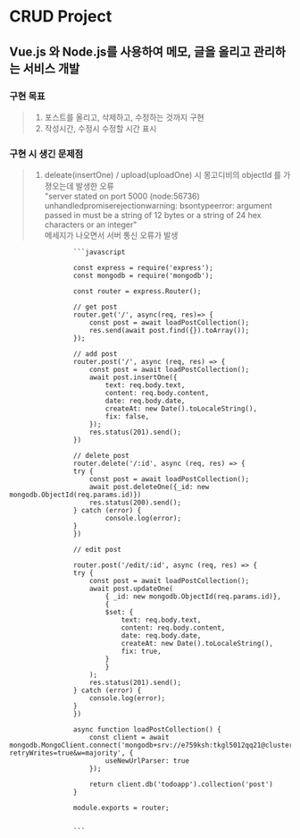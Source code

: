 # CRUD Project

## Vue.js 와 Node.js를 사용하여 메모, 글을 올리고 관리하는 서비스 개발

### 구현 목표

> 1. 포스트를 올리고, 삭제하고, 수정하는 것까지 구현
> 2. 작성시간, 수정시 수정할 시간 표시

### 구현 시 생긴 문제점
>
> 1. deleate(insertOne) / upload(uploadOne) 시 몽고디비의 objectId 를 가졍오는데 발생한 오류  
        "server stated on port 5000 (node:56736) unhandledpromiserejectionwarning: bsontypeerror: argument passed in must be a string of 12 bytes or a string of 24 hex characters or an integer"  
                메세지가 나오면서 서버 통신 오류가 발생  
                
                    ```javascript  
                    
                    const express = require('express');
                    const mongodb = require('mongodb');

                    const router = express.Router();

                    // get post
                    router.get('/', async(req, res)=> {
                        const post = await loadPostCollection();
                        res.send(await post.find({}).toArray());
                    });

                    // add post
                    router.post('/', async (req, res) => {
                        const post = await loadPostCollection();
                        await post.insertOne({
                            text: req.body.text,
                            content: req.body.content,
                            date: req.body.date,
                            createAt: new Date().toLocaleString(),
                            fix: false,
                        });
                        res.status(201).send();
                    })

                    // delete post
                    router.delete('/:id', async (req, res) => {
                    try {
                        const post = await loadPostCollection();
                        await post.deleteOne({_id: new mongodb.ObjectId(req.params.id)})
                        res.status(200).send();
                    } catch (error) {
                            console.log(error);
                    }
                    })

                    // edit post

                    router.post('/edit/:id', async (req, res) => {
                    try {
                        const post = await loadPostCollection();
                        await post.updateOne(
                            { _id: new mongodb.ObjectId(req.params.id)},
                            {
                            $set: {
                                text: req.body.text,
                                content: req.body.content,
                                date: req.body.date,
                                createAt: new Date().toLocaleString(),
                                fix: true,
                            }
                            }
                        );
                        res.status(201).send();
                    } catch (error) {
                        console.log(error);
                    }
                    })

                    async function loadPostCollection() {
                        const client = await mongodb.MongoClient.connect('mongodb+srv://e759ksh:tkgl5012qq21@cluster0.bgjpc.mongodb.net/?retryWrites=true&w=majority', {
                            useNewUrlParser: true
                        });

                        return client.db('todoapp').collection('post')
                    }

                    module.exports = router;

                    
                    ```  
